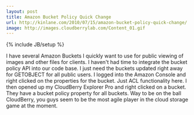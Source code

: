 ```yaml
---
layout: post
title: Amazon Bucket Policy Quick Change
url: http://kinlane.com/2010/07/15/amazon-bucket-policy-quick-change/
image: http://images.cloudberrylab.com/Content_01.gif
---
```

{% include JB/setup %}
<p>
     I have several Amazon Buckets I quickly want to use for public viewing of images and other files for clients. I haven't had time to integrate the bucket policy API into our code base. I just need the buckets updated right away for GETOBJECT for all public users. I logged into the Amazon Console and right clicked on the properties for the bucket. Just ACL functionality here. I then opened up my CloudBerry Explorer Pro and right clicked on a bucket. They have a bucket policy property for all buckets. Way to be on the ball CloudBerry, you guys seem to be the most agile player in the cloud storage game at the moment.
</p>